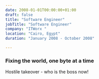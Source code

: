 ```yaml
---
date: 2008-01-01T00:00:00+01:00
draft: false
title: "Software Engineer"
jobTitle: "Software Engineer"
company: "ITWorx "
location: "Cairo, Egypt"
duration: "January 2008 - October 2008"

---
```

### Fixing the world, one byte at a time

Hostile takeover - who is the boss now!
